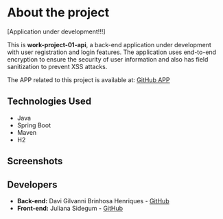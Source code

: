 # About the project

[Application under development!!!]

This is **work-project-01-api**, a back-end application under development with user registration and login features.
The application uses end-to-end encryption to ensure the security of user information and also has field sanitization to prevent XSS attacks.

The APP related to this project is available at:  [GitHub APP](https://github.com/jsidegum/work-project-01-app)

## Technologies Used

- Java
- Spring Boot
- Maven
- H2

## Screenshots

## Developers

- **Back-end:** Davi Gilvanni Brinhosa Henriques - [GitHub](https://github.com/DaviBrinhosa)
- **Front-end:** Juliana Sidegum - [GitHub](https://github.com/jsidegum)
